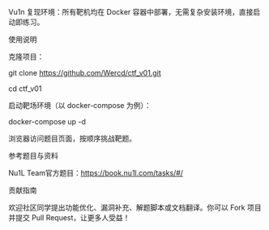 Vu1n
复现环境：所有靶机均在 Docker 容器中部署，无需复杂安装环境，直接启动即练习。


使用说明

克隆项目：

git clone https://github.com/Wercd/ctf_v01.git

cd ctf_v01

启动靶场环境（以 docker-compose 为例）：

docker-compose up -d

浏览器访问题目页面，按顺序挑战靶题。

参考题目与资料

Nu1L Team官方题目：https://book.nu1l.com/tasks/#/

贡献指南

欢迎社区同学提出功能优化、漏洞补充、解题脚本或文档翻译。你可以 Fork 项目并提交 Pull Request，让更多人受益！
